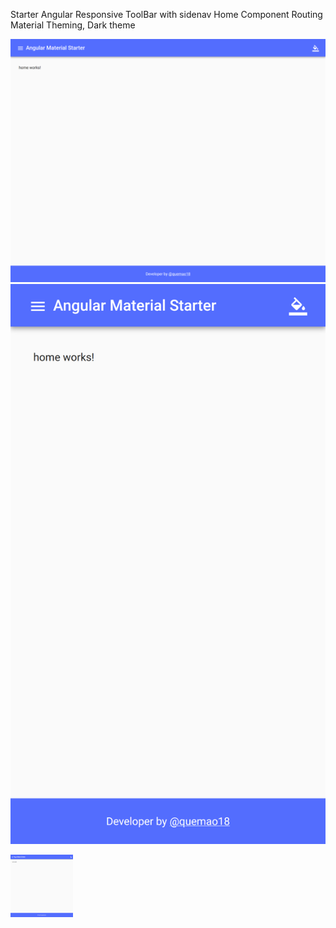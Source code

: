 Starter Angular
Responsive ToolBar with sidenav
Home Component
Routing
Material Theming, Dark theme

![alt text](https://github.com/quemao18/angular-material-starter/blob/master/src/assets/img/page.png)
![alt text](https://github.com/quemao18/angular-material-starter/blob/master/src/assets/img/responsive.png)


<img src="https://github.com/quemao18/angular-material-starter/blob/master/src/assets/img/page.png" width="100" height="100">